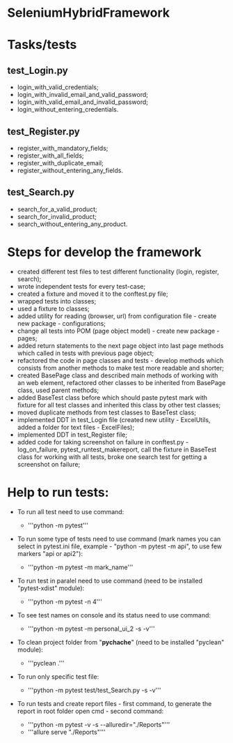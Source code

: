 # SeleniumHybridFramework

# Tasks/tests
## test_Login.py
* login_with_valid_credentials;
* login_with_invalid_email_and_valid_password;
* login_with_valid_email_and_invalid_password;
* login_without_entering_credentials.

## test_Register.py
* register_with_mandatory_fields;
* register_with_all_fields;
* register_with_duplicate_email;
* register_without_entering_any_fields.

## test_Search.py
* search_for_a_valid_product;
* search_for_invalid_product;
* search_without_entering_any_product.

# Steps for develop the framework
* created different test files to test different functionality (login, register, search);
* wrote independent tests for every test-case;
* created a fixture and moved it to the conftest.py file;
* wrapped tests into classes;
* used a fixture to classes;
* added utility for reading (browser, url) from configuration file - create new package - configurations;
* change all tests into POM (page object model) - create new  package - pages;
* added return statements to the next page object into last page methods which called in tests with previous page object;
* refactored the code in page classes and tests - develop methods which consists from another methods to make test more readable and shorter;
* created BasePage class and described main methods of working with an web element, refactored other classes to be inherited from BasePage class, used parent methods;
* added BaseTest class before which should paste pytest mark with fixture for all test classes and inherited this class by other test classes;
* moved duplicate methods from test classes to BaseTest class;
* implemented DDT in test_Login file (created new utility - ExcelUtils, added a folder for text files - ExcelFiles);
* implemented DDT in test_Register file;
* added code for taking screenshot on failure in conftest.py - log_on_failure, pytest_runtest_makereport, call the fixture in BaseTest class for working with all tests, broke one search test for getting a screenshot on failure;


# Help to run tests:
* To run all test need to use command:
    + '''python -m pytest'''

* To run some type of tests need to use command (mark names you can select in pytest.ini file, example - "python -m pytest -m api", to use few markers "api or api2"): 
    + '''python -m pytest -m mark_name'''

* To run test in paralel need to use command (need to be installed "pytest-xdist" module):
    + '''python -m pytest -n 4'''

* To see test names on console and its status need to use command:
    + '''python -m pytest -m personal_ui_2 -s -v'''

* To clean project folder from "__pychache__" (need to be installed "pyclean" module): 
    + '''pyclean .'''

* To run only specific test file:
    + '''python -m pytest test/test_Search.py -s -v'''

* To run tests and create report files - first command, to generate the report in root folder open cmd - second command:
    + '''python -m pytest -v -s --alluredir="./Reports"'''
    + '''allure serve "./Reports"'''